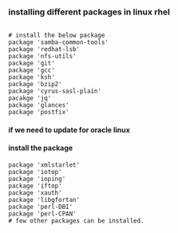 ### installing different packages in linux rhel
```

# install the below package
package 'samba-common-tools'
package 'redhat-lsb'
package 'nfs-utils'
package 'git'
package 'gcc'
package 'ksh'
package 'bzip2'
package 'cyrus-sasl-plain'
pacakge 'jq'
package 'glances'
package 'postfix'
```

#### if we need to update for oracle linux
#### install the package
```
package 'xmlstarlet'
package 'iotop'
package 'ioping'
package 'iftop'
package 'xauth'
package 'libgfortan'
package 'perl-DBI'
package 'perl-CPAN'
# few other packages can be installed.
```
